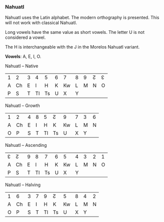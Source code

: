 ### <span id="anchor-84"></span>Nahuatl

Nahuatl uses the Latin alphabet. The modern orthography is presented.
This will not work with classical Nahuatl. 

Long vowels have the same value as short vowels. The letter U is not
considered a vowel.

The H is interchangeable with the J in the Morelos Nahuatl variant. 

**Vowels**: A, E, I, O.

Nahuatl – Native

|   |    |   |    |    |   |    |   |   |   |   |
| - | -- | - | -- | -- | - | -- | - | - | - | - |
| 1 | 2  | 3 | 4  | 5  | 6 | 7  | 8 | 9 | ↊ | ↋ |
| A | Ch | E | I  | H  | K | Kw | L | M | N | O |
| P | S  | T | Tl | Ts | U | X  | Y |   |   |   |

Nahuatl – Growth

|   |    |   |   |    |    |    |   |   |   |
| - | -- | - | - | -- | -- | -- | - | - | - |
| 1 | 2  | 4 | 8 | 5  | ↊  | 9  | 7 | 3 | 6 |
| A | Ch | E | I | H  | K  | Kw | L | M | N |
| O | P  | S | T | Tl | Ts | U  | X | Y |   |

Nahuatl – Ascending

|   |    |   |    |    |   |    |   |   |   |   |
| - | -- | - | -- | -- | - | -- | - | - | - | - |
| ↋ | ↊  | 9 | 8  | 7  | 6 | 5  | 4 | 3 | 2 | 1 |
| A | Ch | E | I  | H  | K | Kw | L | M | N | O |
| P | S  | T | Tl | Ts | U | X  | Y |   |   |   |

Nahuatl – Halving

|   |    |   |   |    |    |    |   |   |   |
| - | -- | - | - | -- | -- | -- | - | - | - |
| 1 | 6  | 3 | 7 | 9  | ↊  | 5  | 8 | 4 | 2 |
| A | Ch | E | I | H  | K  | Kw | L | M | N |
| O | P  | S | T | Tl | Ts | U  | X | Y |   |
